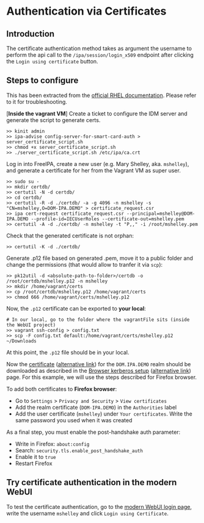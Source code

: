 # Authentication via Certificates

## Introduction

The certificate authentication method takes as argument the username to perform the api call to the `/ipa/session/login_x509` endpoint after clicking the `Login using certificate` button.

## Steps to configure

This has been extracted from the [official RHEL documentation](https://docs.redhat.com/en/documentation/red_hat_enterprise_linux/8/html/configuring_and_managing_identity_management/dc-web-ui-auth_configuring-and-managing-idm#requesting-and-exporting-a-user-certificate_dc-web-ui-auth). Please refer to it for troubleshooting.

[**Inside the vagrant VM**] Create a ticket to configure the IDM server and generate the script to generate certs.

```
>> kinit admin
>> ipa-advise config-server-for-smart-card-auth > server_certificate_script.sh
>> chmod +x server_certificate_script.sh
>> ./server_certificate_script.sh /etc/ipa/ca.crt
```

Log in into FreeIPA, create a new user (e.g. Mary Shelley, aka. `mshelley`), and generate a certificate for her from the Vagrant VM as super user.

```
>> sudo su -
>> mkdir certdb/
>> certutil -N -d certdb/
>> cd certdb/
>> certutil -R -d ./certdb/ -a -g 4096 -n mshelley -s "CN=mshelley,O=DOM-IPA.DEMO" > certificate_request.csr
>> ipa cert-request certificate_request.csr --principal=mshelley@DOM-IPA.DEMO --profile-id=IECUserRoles --certificate-out=mshelley.pem
>> certutil -A -d ./certdb/ -n mshelley -t "P,," -i /root/mshelley.pem
```

Check that the generated certificate is not orphan:

```
>> certutil -K -d ./certdb/
```

Generate .p12 file based on generated .pem, move it to a public folder and change the permissions (that would allow to tranfer it via `scp`):

```
>> pk12util -d <absolute-path-to-folder>/certdb -o /root/certdb/mshelley.p12 -n mshelley
>> mkdir /home/vagrant/certs
>> cp /root/certdb/mshelley.p12 /home/vagrant/certs
>> chmod 666 /home/vagrant/certs/mshelley.p12
```

Now, the `.p12` certificate can be exported to **your local**:

```
# In our local, go to the folder where the vagrantFile sits (inside the WebUI project)
>> vagrant ssh-config > config.txt
>> scp -F config.txt default:/home/vagrant/certs/mshelley.p12 ~/Downloads
```

At this point, the `.p12` file should be in your local.

Now the [certificate](https://server.ipa.demo/ipa/config/ca.crt) ([alternative link](https://ipa.demo1.freeipa.org/ipa/config/ca.crt)) for the `DOM.IPA.DEMO` realm should be downloaded as described in the [Browser kerberos setup](https://server.ipa.demo/ipa/config/ssbrowser.html) ([alternative link](https://ipa.demo1.freeipa.org/ipa/config/ssbrowser.html)) page. For this example, we will use the steps described for Firefox browser.

To add both certificates to **Firefox browser**:

- Go to `Settings` > `Privacy and Security` > `View certificates`
- Add the realm certificate (`DOM-IPA.DEMO`) in the `Authorities` label
- Add the user certificate (`mshelley`) under `Your certificates`. Write the same password you used when it was created

As a final step, you must enable the post-handshake auth parameter:

- Write in Firefox: `about:config`
- Search: `security.tls.enable_post_handshake_auth`
- Enable it to `true`
- Restart Firefox

## Try certificate authentication in the modern WebUI

To test the certificate authentication, go to the [modern WebUI login page](https://server.ipa.demo/ipa/modern_ui/login), write the username `mshelley` and click `Login using Certificate`.
